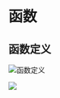 # 函数 #
## 函数定义 ##

![函数定义](/pictures/AnatomyMethod.png "Defining Functions")

![](http://introcs.cs.princeton.edu/python/21function/images/AnatomyMethod.png)
